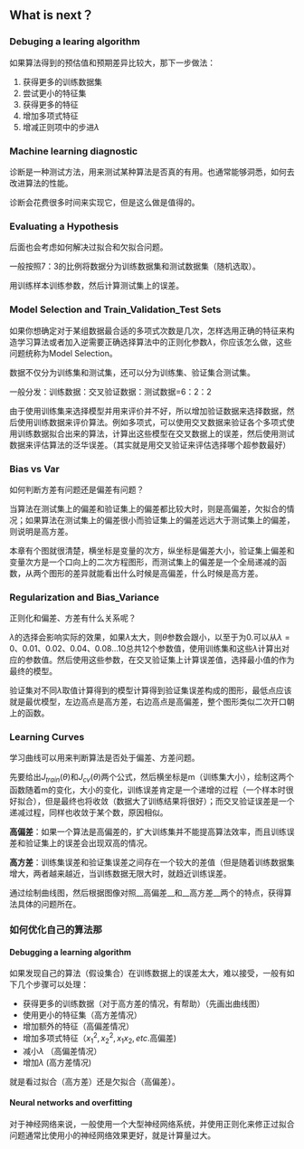 ## What is next？

### Debuging a learing algorithm

如果算法得到的预估值和预期差异比较大，那下一步做法：

1. 获得更多的训练数据集
2. 尝试更小的特征集
3. 获得更多的特征
4. 增加多项式特征
5. 增减正则项中的步进$\lambda$

### Machine learning diagnostic

诊断是一种测试方法，用来测试某种算法是否真的有用。也通常能够洞悉，如何去改进算法的性能。

诊断会花费很多时间来实现它，但是这么做是值得的。

### Evaluating a Hypothesis

后面也会考虑如何解决过拟合和欠拟合问题。

一般按照7：3的比例将数据分为训练数据集和测试数据集（随机选取）。

用训练样本训练参数，然后计算测试集上的误差。

### Model Selection and Train_Validation_Test Sets

如果你想确定对于某组数据最合适的多项式次数是几次，怎样选用正确的特征来构造学习算法或者加入逆需要正确选择算法中的正则化参数$\lambda$，你应该怎么做，这些问题统称为Model Selection。

数据不仅分为训练集和测试集，还可以分为训练集、验证集合测试集。

一般分发：训练数据：交叉验证数据：测试数据=6：2：2

由于使用训练集来选择模型并用来评价并不好，所以增加验证数据来选择数据，然后使用训练数据来评价算法。例如多项式，可以使用交叉数据来验证各个多项式使用训练数据拟合出来的算法，计算出这些模型在交叉数据上的误差，然后使用测试数据来评估算法的泛华误差。（其实就是用交叉验证来评估选择哪个超参数最好）

### Bias vs Var

如何判断方差有问题还是偏差有问题？

当算法在测试集上的偏差和验证集上的偏差都比较大时，则是高偏差，欠拟合的情况；如果算法在测试集上的偏差很小而验证集上的偏差远远大于测试集上的偏差，则说明是高方差。

本章有个图就很清楚，横坐标是变量的次方，纵坐标是偏差大小，验证集上偏差和变量次方是一个口向上的二次方程图形，而测试集上的偏差是一个全局递减的函数，从两个图形的差异就能看出什么时候是高偏差，什么时候是高方差。

### Regularization and Bias_Variance

正则化和偏差、方差有什么关系呢？

$\lambda$的选择会影响实际的效果，如果$\lambda$太大，则$\theta$参数会跟小，以至于为0.可以从$\lambda=0、0.01、0.02、0.04、0.08 … 10$总共12个参数值，使用训练集和这些$\lambda$计算出对应的参数值。然后使用这些参数，在交叉验证集上计算误差值，选择最小值的作为最终的模型。

验证集对不同$\lambda$取值计算得到的模型计算得到验证集误差构成的图形，最低点应该就是最优模型，左边高点是高方差，右边高点是高偏差，整个图形类似二次开口朝上的函数。

### Learning Curves

学习曲线可以用来判断算法是否处于偏差、方差问题。

先要给出$J_{train}(\theta)$和$J_{cv}(\theta)$两个公式，然后横坐标是m（训练集大小），绘制这两个函数随着m的变化，大小的变化，训练误差肯定是一个递增的过程（一个样本时很好拟合），但是最终也将收敛（数据大了训练结果将很好）；而交叉验证误差是一个递减过程，同样也收敛于某个数，原因相似。

__高偏差__：如果一个算法是高偏差的，扩大训练集并不能提高算法效率，而且训练误差和验证集上的误差会出现双高的情况。

__高方差__：训练集误差和验证集误差之间存在一个较大的差值（但是随着训练数据集增大，两者越来越近，当训练数据无限大时，就趋近训练误差。

通过绘制曲线图，然后根据图像对照__高偏差__和__高方差__两个的特点，获得算法具体的问题所在。

### 如何优化自己的算法那

#### Debugging a learning algorithm

如果发现自己的算法（假设集合）在训练数据上的误差太大，难以接受，一般有如下几个步骤可以处理：

* 获得更多的训练数据（对于高方差的情况，有帮助）（先画出曲线图）
* 使用更小的特征集（高方差情况）
* 增加额外的特征（高偏差情况）
* 增加多项式特征（$x_1^2,x_2^2,x_1x_2,etc.$高偏差)
* 减小$\lambda$ （高偏差情况）
* 增加$\lambda$   (高方差情况)

就是看过拟合（高方差）还是欠拟合（高偏差）。

#### Neural networks and overfitting

对于神经网络来说，一般使用一个大型神经网络系统，并使用正则化来修正过拟合问题通常比使用小的神经网络效果更好，就是计算量过大。 